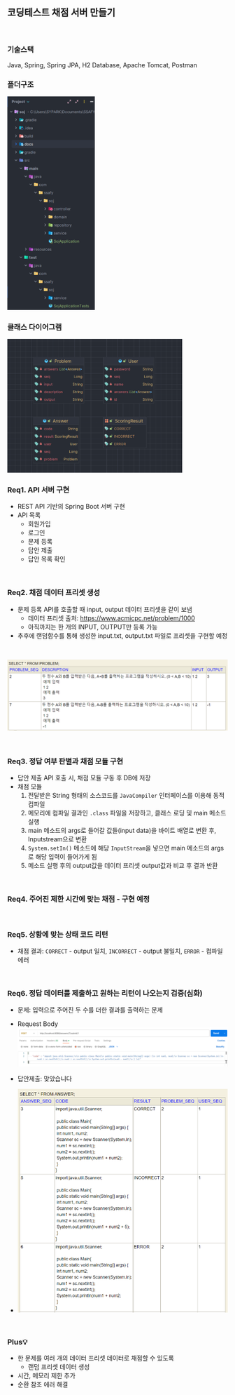 ## 코딩테스트 채점 서버 만들기

<br/>

### 기술스택
Java, Spring, Spring JPA, H2 Database, Apache Tomcat, Postman

### 폴더구조
<img src="img/folder.png" width="200"/>

### 클래스 다이어그램
<img src="img/diagram.png" width="400"/>

### Req1. API 서버 구현
- REST API 기반의 Spring Boot 서버 구현
- API 목록
  - 회원가입
  - 로그인
  - 문제 등록
  - 답안 제출
  - 답안 목록 확인

<br/>

### Req2. 채점 데이터 프리셋 생성
- 문제 등록 API를 호출할 때 input, output 데이터 프리셋을 같이 보냄
  - 데이터 프리셋 출처: https://www.acmicpc.net/problem/1000
  - 아직까지는 한 개의 INPUT, OUTPUT만 등록 가능
- 추후에 랜덤함수를 통해 생성한 input.txt, output.txt 파일로 프리셋을 구현할 예정

<br/>

![screentshot](./img/problem.png)

<br/>

### Req3. 정답 여부 판별과 채점 모듈 구현
- 답안 제출 API 호출 시, 채점 모듈 구동 후 DB에 저장
- 채점 모듈
  1. 전달받은 String 형태의 소스코드를 `JavaCompiler` 인터페이스를 이용해 동적 컴파일
  2. 메모리에 컴파일 결과인 `.class` 파일을 저장하고, 클래스 로딩 및 main 메소드 실행
  3. main 메소드의 args로 들어갈 값들(input data)을 바이트 배열로 변환 후, Inputstream으로 변환
  4. `System.setIn()` 메소드에 해당 `InputStream`을 넣으면 main 메소드의 args로 해당 입력이 들어가게 됨
  5. 메소드 실행 후의 output값을 데이터 프리셋 output값과 비교 후 결과 반환

<br/>

### Req4. 주어진 제한 시간에 맞는 채점 - 구현 예정

<br/>

### Req5. 상황에 맞는 상태 코드 리턴
- 채점 결과: `CORRECT` - output 일치, `INCORRECT` - output 불일치, `ERROR` - 컴파일 에러

<br/>

### Req6. 정답 데이터를 제출하고 원하는 리턴이 나오는지 검증(심화)
- 문제: 입력으로 주어진 두 수를 더한 결과를 출력하는 문제
- Request Body
![screenshot](./img/body.png)  

- 답안제출: 맞았습니다
- ![screenshot](./img/result.png)

<br/>

### Plus💡
- 한 문제를 여러 개의 데이터 프리셋 데이터로 채점할 수 있도록
  - 랜덤 프리셋 데이터 생성
- 시간, 메모리 제한 추가
- 순환 참조 에러 해결

